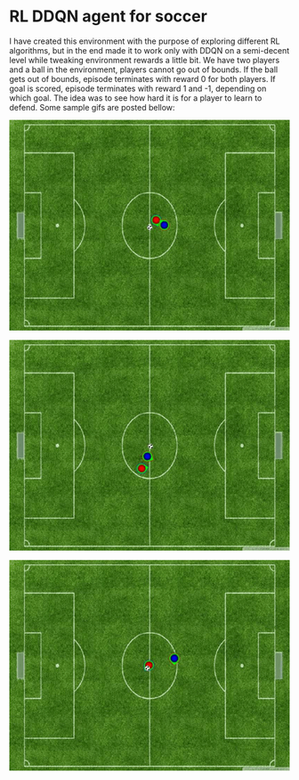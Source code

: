 # RL DDQN agent for soccer
I have created this environment with the purpose of exploring different RL algorithms, but in the end made it to work only with DDQN on a semi-decent level while tweaking environment rewards a little bit.
We have two players and a ball in the environment, players cannot go out of bounds. If the ball gets out of bounds, episode terminates with reward 0 for both players. If goal is scored, episode terminates with reward 1 and -1, depending on which goal. 
The idea was to see how hard it is for a player to learn to defend. 
Some sample gifs are posted bellow:



![Alt Text](scoring_gif.gif)

![Alt Text](scoring2.gif)


![Alt Text](gif3.gif)
